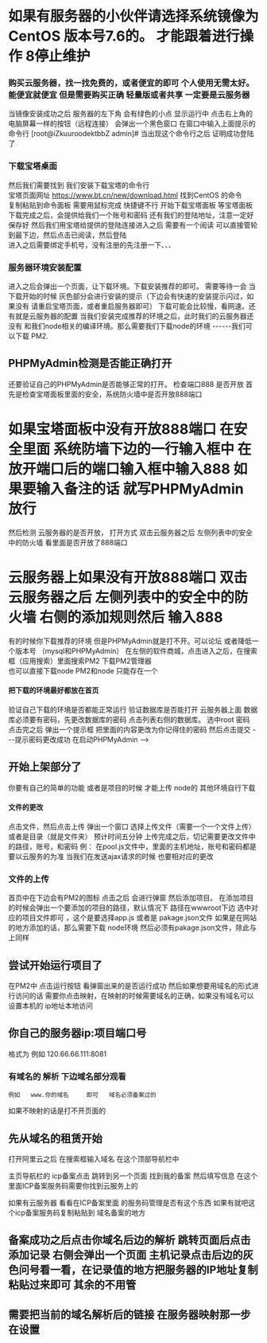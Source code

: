 # 如果有服务器的小伙伴请选择系统镜像为   CentOS 版本号7.6的。 才能跟着进行操作  8停止维护
 ### 购买云服务器，找一找免费的，或者便宜的即可  个人使用无需太好。能便宜就便宜 但是需要购买正确  轻量版或者共享  一定要是云服务器
   当镜像安装成功之后  服务器的左下角  会有绿色的小点  显示运行中
点击右上角的电脑屏幕一样的按钮（远程连接） 会弹出一个黑色窗口
在窗口中输入上面提示的命令行
 [root@iZkuuroodektbbZ admin]#  当出现这个命令行之后  证明成功登陆了
 ### 下载宝塔桌面
 然后我们需要找到 我们安装下载宝塔的命令行  
  宝塔页面网址 https://www.bt.cn/new/download.html
 找到CentOS 的命令  
 复制粘贴到命令面板   需要用鼠标完成  快捷键不行
 开始下载宝塔面板
等宝塔面板下载完成之后，会提供给我们一个账号和密码  还有我们的登陆地址，注意一定好保存好
然后我们用宝塔给提供的登陆连接进入之后 需要有一个阅读  可以直接管轮到最下边，然后点击已阅读，然后登陆   
进入之后需要绑定手机号，没有注册的先注册一下、、、
### 服务器环境安装配置
进入之后会弹出一个页面，让下载环境。下载安装推荐的即可。 需要等待一会
  当下载开始的时候  灰色部分会进行安装的提示（下边会有快速的安装提示闪过，如果没有 请重启宝塔页面，或者重启服务器即可）
下载可能会比较慢，看网速。还有就是云服务器的配置
当我们安装完成推荐的环境之后，此时我们的云服务器还没有 和我们node相关的编译环境。那么需要我们下载node的环境 ------我们可以下载 PM2.  
## 
##  PHPMyAdmin检测是否能正确打开
还要验证自己的PHPMyAdmin是否能够正常的打开。
检查端口888 是否开放  首先是检查宝塔面板里面的安全，系统防火墙中是否开放888端口
# 如果宝塔面板中没有开放888端口  在安全里面 系统防墙下边的一行输入框中 在放开端口后的端口输入框中输入888 如果要输入备注的话  就写PHPMyAdmin 放行
然后检测 云服务器的是否开放，  打开方式 双击云服务器之后 左侧列表中的安全中的防火墙 看里面是否开放了888端口
# 云服务器上如果没有开放888端口 双击云服务器之后 左侧列表中的安全中的防火墙 右侧的添加规则然后 输入888
有的时候你下载推荐的环境 但是PHPMyAdmin就是打不开。可以论坛  或者降低一个版本号 （mysql和PHPMyAdmin）
在左侧的软件商城，点击进入之后，在搜索框（应用搜索）里面搜索PM2   下载PM2管理器  
也可以直接下载node 
PM2和node 只能存在一个  
#### 把下载的环境最好都放在首页
 验证自己下载的环境是否都能正常运行
 验证数据库是否能打开   云服务器上面 数据库必须要有密码，先更改数据库的密码
 点击列表右侧的数据库。
 选中root 密码
 点击完之后 弹出一个提示框  把里面的内容更改为你记得住的密码  然后点击提交 ---提示密码更改成功
 在启动PHPMyAdmin 
 -->
 ## 开始上架部分了
 你要有自己的简单的功能 或者是项目的时候 才能上传 node的
 其他环境自行下载
 #### 文件的更改
 点击文件，然后点击上传 弹出一个窗口 选择上传文件（需要一个一个文件上传） 或者是目录（就是文件夹） 预计时间五分钟
  上传完成之后，切记需要更改文件中的路径，账号，和密码
例： 在pool.js文件中，里面的主机地址，账号和密码都是要以云服务的为准
     当我们在发送ajax请求的时候 也要相对应的更改
### 文件的上传
 首页中在下边会有PM2的图标 点击之后 会进行弹窗 然后添加项目。
 在添加项目的时候会弹出一个要添加的项目的路径，默认情况下 路径在wwwroot下边 选中对应的项目文件即可 ，这个是要选择app.js  或者是 pakage.json文件
 如果是在网站的地方添加的话，那么需要下载 node环境  然后必须有pakage.json文件，除此与上同样
 ## 尝试开始运行项目了 
  在PM2中 点击运行按钮 看弹窗出来的是否运行成功
  然后如果想要用域名的形式进行访问的话 需要你点击映射，在映射的时候需要域名的正确，如果没有域名可以设置本机的 ip地址本地访问
  ##           你自己的服务器ip:项目端口号
   格式为  例如  120.66.66.111:8081 
  ###  有域名的 解析   下边域名部分观看
    例如   www.你的域名     即可   域名必须备案过的
 如果不映射的话是打不开页面的
<!-- 以上为云服务器的上架 -->

<!-- 域名的备案 -->

##  先从域名的租赁开始
打开阿里云之后 在搜索框输入域名 在这个顶部导航栏中
<!-- 域名不用太贵 有个位数就买个位数的 ，想要好看的那就贵了  学习来讲能用就行-->
主页导航栏的 icp备案点击
跳转到另一个页面 找到我的备案
然后填写信息
在这个里面ICP备案服务码需要你找到云服务上的

如果有云服务器   看看在ICP备案里面 的服务码管理是否有这个东西 如果有就吧这个icp备案服务码复制粘贴到 域名备案的地方
## 备案成功之后点击你域名后边的解析 跳转页面后点击添加记录  右侧会弹出一个页面 主机记录点击后边的灰色问号看一看，在记录值的地方把服务器的IP地址复制粘贴过来即可 其余的不用管
## 需要把当前的域名解析后的链接 在服务器映射那一步在设置
  

